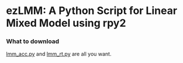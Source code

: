 # ezLMM: A Python Script for Linear Mixed Model using rpy2

### What to download
[lmm_acc.py](https://github.com/Paradeluxe/pyLMM/blob/master/lmm_acc.py) and [lmm_rt.py](https://github.com/Paradeluxe/pyLMM/blob/master/lmm_rt.py) are all you want.
